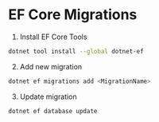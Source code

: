 # EF Core Migrations

1. Install EF Core Tools
```bash
dotnet tool install --global dotnet-ef
```
2. Add new migration
```bash
dotnet ef migrations add <MigrationName>
```
3. Update migration 
```bash
dotnet ef database update
```
